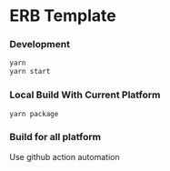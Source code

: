 # ERB Template

### Development

``` bash
yarn
yarn start
```

### Local Build With Current Platform

``` bash
yarn package
```

### Build for all platform

Use github action automation
